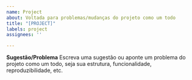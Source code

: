 ```yaml
---
name: Project
about: Voltada para problemas/mudanças do projeto como um todo
title: "[PROJECT]"
labels: project
assignees: ''

---
```


**Sugestão/Problema**
Escreva uma sugestão ou aponte um problema do projeto como um todo, seja sua estrutura, funcionalidade, reproduzibilidade, etc.
